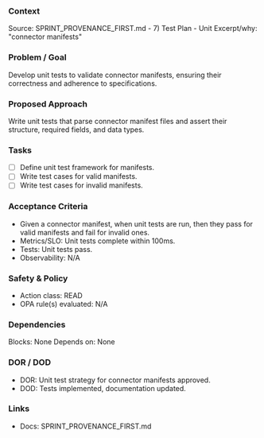 ### Context
Source: SPRINT_PROVENANCE_FIRST.md - 7) Test Plan - Unit
Excerpt/why: "connector manifests"

### Problem / Goal
Develop unit tests to validate connector manifests, ensuring their correctness and adherence to specifications.

### Proposed Approach
Write unit tests that parse connector manifest files and assert their structure, required fields, and data types.

### Tasks
- [ ] Define unit test framework for manifests.
- [ ] Write test cases for valid manifests.
- [ ] Write test cases for invalid manifests.

### Acceptance Criteria
- Given a connector manifest, when unit tests are run, then they pass for valid manifests and fail for invalid ones.
- Metrics/SLO: Unit tests complete within 100ms.
- Tests: Unit tests pass.
- Observability: N/A

### Safety & Policy
- Action class: READ
- OPA rule(s) evaluated: N/A

### Dependencies
Blocks: None
Depends on: None

### DOR / DOD
- DOR: Unit test strategy for connector manifests approved.
- DOD: Tests implemented, documentation updated.

### Links
- Docs: SPRINT_PROVENANCE_FIRST.md
